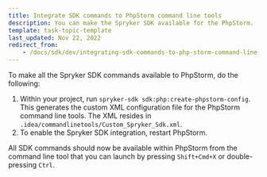 ```yaml
---
title: Integrate SDK commands to PhpStorm command line tools
description: You can make the Spryker SDK available for the PhpStorm.
template: task-topic-template
last_updated: Nov 22, 2022
redirect_from:
    - /docs/sdk/dev/integrating-sdk-commands-to-php-storm-command-line-tools.html
---
```


To make all the Spryker SDK commands available to PhpStorm, do the following:

1. Within your project, run `spryker-sdk sdk:php:create-phpstorm-config`. 
   This generates the custom XML configuration file for the PhpStorm command line tools. The XML resides in `.idea/commandlinetools/Custom_Spryker_Sdk.xml`.
2. To enable the Spryker SDK integration, restart PhpStorm.

All SDK commands should now be available within PhpStorm from the command line tool that you can launch by pressing `Shift+Cmd+X` or double-pressing `Ctrl`.